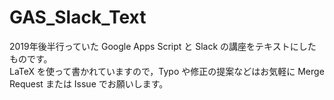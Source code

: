 # GAS_Slack_Text

2019年後半行っていた Google Apps Script と Slack の講座をテキストにしたものです。  
LaTeX を使って書かれていますので，Typo や修正の提案などはお気軽に Merge Request または Issue でお願いします。
